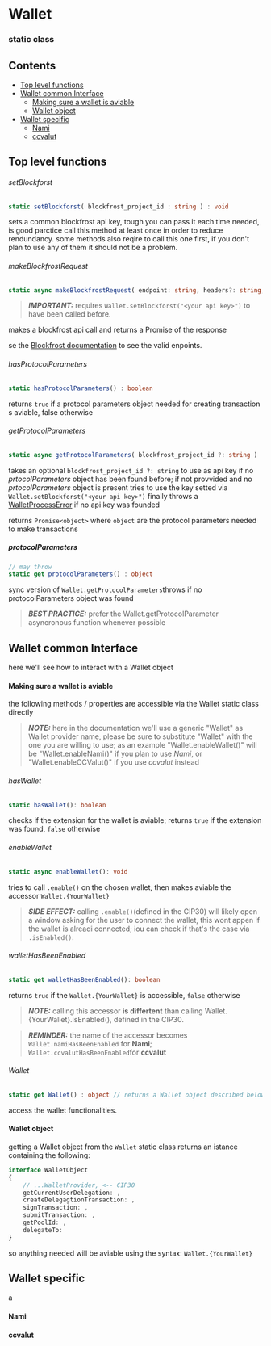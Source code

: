 # Wallet

### static class

## Contents
- [Top level functions](#top_level_functions)
- [Wallet common Interface](#wallet_common_interface)
    - [Making sure a wallet is aviable](#check_for_wallet)
    - [Wallet object](#wallet_object)
- [Wallet specific](#wallet_specific)
    - [Nami](#nami_specific)
    - [ccvalut](#ccvalut_specific)

<a name="top_level_functions">
</a>
<h2>Top level functions</h2>

###### setBlockforst

```ts
static setBlockforst( blockfrost_project_id : string ) : void
```
sets a common blockfrost api key, tough you can pass it each time needed, is good parctice call this method at least once in order to reduce rendundancy.
some methods also reqire to call this one first, if you don't plan to use any of them it should not be a problem.

###### makeBlockfrostRequest

```ts
static async makeBlockfrostRequest( endpoint: string, headers?: string, body?: string ): any
```

> **_IMPORTANT:_** requires ```Wallet.setBlockforst("<your api key>")``` to have been called before.


makes a blockfrost api call and returns a Promise of the response

se the [Blockfrost documentation](https://docs.blockfrost.io/) to see the valid enpoints.

###### hasProtocolParameters

```ts
static hasProtocolParameters() : boolean
```

returns ```true``` if a protocol parameters object needed for creating transaction s aviable, false otherwise 

###### getProtocolParameters

```ts
static async getProtocolParameters( blockfrost_project_id ?: string ) : object
```

takes an optional ```blockfrost_project_id ?: string``` to use as api key if no _prtocolParameters_ object has been found before;
if not provvided and no _prtocolParameters_ object is present tries to use the key setted via ```Wallet.setBlockforst("<your api key>")```
finally throws a [WalletProcessError]() if no api key was founded

returns ```Promise<object>``` where ```object``` are the protocol parameters needed to make transactions

##### protocolParameters
```ts
// may throw
static get protocolParameters() : object
```
sync version of ```Wallet.getProtocolParameters```throws if no protocolParameters object was found

> **_BEST PRACTICE:_** prefer the Wallet.getProtocolParameter asyncronous function whenever possible



<a name="wallet_common_interface">
</a>
<h2>Wallet common Interface</h2>

here we'll see how to interact with a Wallet object

<a name="check_for_wallet">
</a>
<h4>Making sure a wallet is aviable</h4>

the following methods / properties are accessible via the Wallet static class directly

> **_NOTE:_**  here in the documentation we'll use a generic "Wallet" as Wallet provider name, please be sure to substitute "Wallet" with the one you are willing to use; as an example "Wallet.enableWallet()" will be "Wallet.enableNami()" if you plan to use _Nami_, or "Wallet.enableCCValut()" if you use _ccvalut_ instead

###### hasWallet

```ts
static hasWallet(): boolean
```

checks if the extension for the wallet is aviable;
returns ```true``` if the extension was found, ```false``` otherwise

###### enableWallet

```ts
static async enableWallet(): void
```

tries to call ```.enable()``` on the chosen wallet, then makes aviable the accessor ```Wallet.{YourWallet}```  

> **_SIDE EFFECT:_**  calling ```.enable()```(defined in the CIP30) will likely open a window asking for the user to connect the wallet,
this wont appen if the wallet is alreadi connected; iou can check if that's the case via ```.isEnabled()```.


###### walletHasBeenEnabled

```ts
static get walletHasBeenEnabled(): boolean
```

returns ```true``` if the ```Wallet.{YourWallet}``` is accessible, ```false``` otherwise

> **_NOTE:_**  calling this accessor **is differtent** than calling Wallet.{YourWallet}.isEnabled(), defined in the CIP30.

> **_REMINDER:_**  the name of the accessor becomes ```Wallet.namiHasBeenEnabled``` for **Nami**; ```Wallet.ccvalutHasBeenEnabled```for **ccvalut**


###### Wallet

```ts
static get Wallet() : object // returns a Wallet object described below
```

access the wallet functionalities.

<a name="wallet_object">
</a>
<h4>Wallet object</h4>

getting a Wallet object from the ```Wallet``` static class returns an istance containing the following:

```ts
interface WalletObject
{
    // ...WalletProvider, <-- CIP30 
    getCurrentUserDelegation: ,
    createDelegagtionTransaction: ,
    signTransaction: ,
    submitTransaction: ,
    getPoolId: ,
    delegateTo: 
}
```
so anything needed will be aviable using the syntax: ```Wallet.{YourWallet}```

<a name="wallet_specific">
</a>
<h2>Wallet specific</h2>


<a name="nami_specific">
</a>a
<h4>Nami</h4>


<a name="ccvalut_specific">
</a>
<h4>ccvalut</h4>